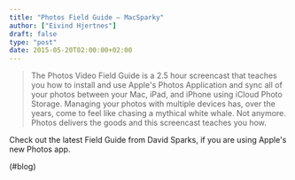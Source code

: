 ```yaml
---
title: "Photos Field Guide — MacSparky"
author: ["Eivind Hjertnes"]
draft: false
type: "post"
date: 2015-05-20T02:00:00+02:00
---
```


> The Photos Video Field Guide is a 2.5 hour screencast that teaches you
> how to install and use Apple's Photos Application and sync all of your
> photos between your Mac, iPad, and iPhone using iCloud Photo Storage.
> Managing your photos with multiple devices has, over the years, come
> to feel like chasing a mythical white whale. Not anymore. Photos
> delivers the goods and this screencast teaches you how.

Check out the latest Field Guide from David Sparks, if you are using
Apple's new Photos app.

(#blog)
